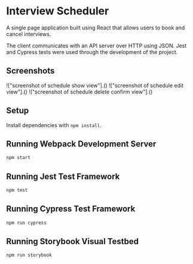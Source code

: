 # Interview Scheduler
A single page application built using React that allows users to book and cancel interviews.

The client communicates with an API server over HTTP using JSON.
Jest and Cypress tests were used through the development of the project.

## Screenshots
!["screenshot of schedule show view"].()
!["screenshot of schedule edit view"].()
!["screenshot of schedule delete confirm view"].()

## Setup

Install dependencies with `npm install`.

## Running Webpack Development Server

```sh
npm start
```

## Running Jest Test Framework

```sh
npm test
```

## Running Cypress Test Framework

```sh
npm run cypress
```

## Running Storybook Visual Testbed

```sh
npm run storybook
```
